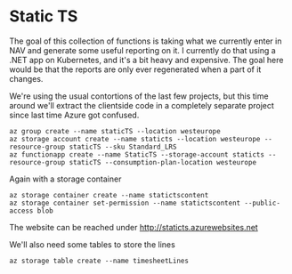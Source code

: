 # Static TS
The goal of this collection of functions is taking what we currently enter in NAV and generate some useful reporting on it. I currently do that using a .NET app on Kubernetes, and it's a bit heavy and expensive. The goal here would be that the reports are only ever regenerated when a part of it changes.

We're using the usual contortions of the last few projects, but this time around we'll extract the clientside code in a completely separate project since last time Azure got confused.

	az group create --name staticTS --location westeurope
	az storage account create --name staticts --location westeurope --resource-group staticTS --sku Standard_LRS
	az functionapp create --name StaticTS --storage-account staticts --resource-group staticTS --consumption-plan-location westeurope

Again with a storage container

	az storage container create --name statictscontent
	az storage container set-permission --name statictscontent --public-access blob


The website can be reached under http://staticts.azurewebsites.net


We'll also need some tables to store the lines

	az storage table create --name timesheetLines

